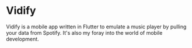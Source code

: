 # Vidify

Vidify is a mobile app written in Flutter to emulate a music player by pulling your data from Spotify. It's also my foray into the world of mobile development.
